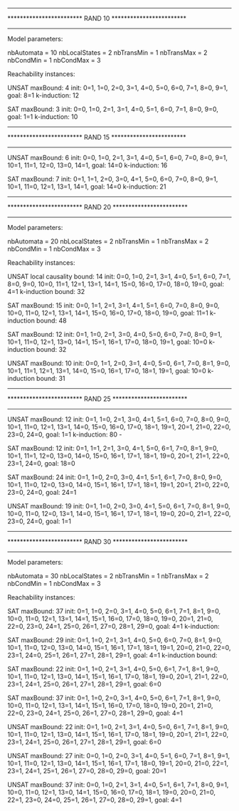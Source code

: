*********************************************************
************************ RAND 10 ************************
*********************************************************

Model parameters:

nbAutomata = 10
nbLocalStates = 2
nbTransMin = 1
nbTransMax = 2
nbCondMin = 1
nbCondMax = 3

Reachability instances:

UNSAT
maxBound: 4
init: 0=1, 1=0, 2=0, 3=1, 4=0, 5=0, 6=0, 7=1, 8=0, 9=1,
goal: 8=1
k-induction: 12

SAT
maxBound: 3
init: 0=0, 1=0, 2=1, 3=1, 4=0, 5=1, 6=0, 7=1, 8=0, 9=0,
goal: 1=1
k-induction: 10

*********************************************************
************************ RAND 15 ************************
*********************************************************

UNSAT
maxBound: 6
init: 0=0, 1=0, 2=1, 3=1, 4=0, 5=1, 6=0, 7=0, 8=0, 9=1, 10=1, 11=1, 12=0, 13=0, 14=1,
goal: 14=0
k-induction: 16

SAT
maxBound: 7
init: 0=1, 1=1, 2=0, 3=0, 4=1, 5=0, 6=0, 7=0, 8=0, 9=1, 10=1, 11=0, 12=1, 13=1, 14=1,
goal: 14=0
k-induction: 21



*********************************************************
************************ RAND 20 ************************
*********************************************************

Model parameters:

nbAutomata = 20
nbLocalStates = 2
nbTransMin = 1
nbTransMax = 2
nbCondMin = 1
nbCondMax = 3

Reachability instances:

UNSAT
local causality bound: 14
init: 0=0, 1=0, 2=1, 3=1, 4=0, 5=1, 6=0, 7=1, 8=0, 9=0, 10=0, 11=1, 12=1, 13=1, 14=1, 15=0, 16=0, 17=0, 18=0, 19=0,
goal: 4=1
k-induction bound: 32

SAT
maxBound: 15
init: 0=0, 1=1, 2=1, 3=1, 4=1, 5=1, 6=0, 7=0, 8=0, 9=0, 10=0, 11=0, 12=1, 13=1, 14=1, 15=0, 16=0, 17=0, 18=0, 19=0,
goal: 11=1
k-induction bound: 48

SAT
maxBound: 12
init: 0=1, 1=0, 2=1, 3=0, 4=0, 5=0, 6=0, 7=0, 8=0, 9=1, 10=1, 11=0, 12=1, 13=0, 14=1, 15=1, 16=1, 17=0, 18=0, 19=1,
goal: 10=0
k-induction bound: 32

UNSAT
maxBound: 10
init: 0=0, 1=1, 2=0, 3=1, 4=0, 5=0, 6=1, 7=0, 8=1, 9=0, 10=1, 11=1, 12=1, 13=1, 14=0, 15=0, 16=1, 17=0, 18=1, 19=1,
goal: 10=0
k-induction bound: 31

*********************************************************
************************ RAND 25 ************************
*********************************************************

UNSAT
maxBound: 12
init: 0=1, 1=0, 2=1, 3=0, 4=1, 5=1, 6=0, 7=0, 8=0, 9=0, 10=1, 11=0, 12=1, 13=1, 14=0, 15=0, 16=0, 17=0, 18=1, 19=1, 20=1, 21=0, 22=0, 23=0, 24=0,
goal: 1=1
k-induction: 80 -

SAT
maxBound: 12
init: 0=1, 1=1, 2=1, 3=0, 4=1, 5=0, 6=1, 7=0, 8=1, 9=0, 10=1, 11=1, 12=0, 13=0, 14=0, 15=0, 16=1, 17=1, 18=1, 19=0, 20=1, 21=1, 22=0, 23=1, 24=0,
goal: 18=0

SAT
maxBound: 24
init: 0=1, 1=0, 2=0, 3=0, 4=1, 5=1, 6=1, 7=0, 8=0, 9=0, 10=1, 11=0, 12=0, 13=0, 14=0, 15=1, 16=1, 17=1, 18=1, 19=1, 20=1, 21=0, 22=0, 23=0, 24=0,
goal: 24=1


UNSAT
maxBound: 19
init: 0=1, 1=0, 2=0, 3=0, 4=1, 5=0, 6=1, 7=0, 8=1, 9=0, 10=0, 11=0, 12=0, 13=1, 14=0, 15=1, 16=1, 17=1, 18=1, 19=0, 20=0, 21=1, 22=0, 23=0, 24=0,
goal: 1=1



*********************************************************
************************ RAND 30 ************************
*********************************************************

Model parameters:

nbAutomata = 30
nbLocalStates = 2
nbTransMin = 1
nbTransMax = 2
nbCondMin = 1
nbCondMax = 3

Reachability instances:

SAT
maxBound: 37
init: 0=1, 1=0, 2=0, 3=1, 4=0, 5=0, 6=1, 7=1, 8=1, 9=0, 10=0, 11=0, 12=1, 13=1, 14=1, 15=1, 16=0, 17=0, 18=0, 19=0, 20=1, 21=0, 22=0, 23=0, 24=1, 25=0, 26=1, 27=0, 28=1, 29=0,
goal: 4=1
k-induction:


SAT
maxBound: 29
init: 0=1, 1=0, 2=1, 3=1, 4=0, 5=0, 6=0, 7=0, 8=1, 9=0, 10=1, 11=0, 12=0, 13=0, 14=0, 15=1, 16=1, 17=1, 18=1, 19=1, 20=0, 21=0, 22=0, 23=1, 24=0, 25=1, 26=1, 27=1, 28=1, 29=1,
goal: 4=1
k-induction bound:

SAT
maxBound: 22
init: 0=1, 1=0, 2=1, 3=1, 4=0, 5=0, 6=1, 7=1, 8=1, 9=0, 10=1, 11=0, 12=1, 13=0, 14=1, 15=1, 16=1, 17=0, 18=1, 19=0, 20=1, 21=1, 22=0, 23=1, 24=1, 25=0, 26=1, 27=1, 28=1, 29=1,
goal: 6=0

SAT
maxBound: 37
init: 0=1, 1=0, 2=0, 3=1, 4=0, 5=0, 6=1, 7=1, 8=1, 9=0, 10=0, 11=0, 12=1, 13=1, 14=1, 15=1, 16=0, 17=0, 18=0, 19=0, 20=1, 21=0, 22=0, 23=0, 24=1, 25=0, 26=1, 27=0, 28=1, 29=0,
goal: 4=1


UNSAT
maxBound: 22
init: 0=1, 1=0, 2=1, 3=1, 4=0, 5=0, 6=1, 7=1, 8=1, 9=0, 10=1, 11=0, 12=1, 13=0, 14=1, 15=1, 16=1, 17=0, 18=1, 19=0, 20=1, 21=1, 22=0, 23=1, 24=1, 25=0, 26=1, 27=1, 28=1, 29=1,
goal: 6=0

UNSAT
maxBound: 27
init: 0=0, 1=0, 2=0, 3=1, 4=0, 5=1, 6=0, 7=1, 8=1, 9=1, 10=1, 11=0, 12=1, 13=0, 14=1, 15=1, 16=1, 17=1, 18=0, 19=1, 20=0, 21=0, 22=1, 23=1, 24=1, 25=1, 26=1, 27=0, 28=0, 29=0,
goal: 20=1

UNSAT
maxBound: 37
init: 0=0, 1=0, 2=1, 3=1, 4=0, 5=1, 6=1, 7=1, 8=0, 9=1, 10=0, 11=0, 12=1, 13=0, 14=1, 15=0, 16=0, 17=0, 18=1, 19=0, 20=0, 21=0, 22=1, 23=0, 24=0, 25=1, 26=1, 27=0, 28=0, 29=1,
goal: 4=1
